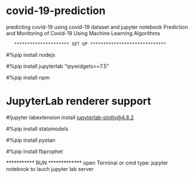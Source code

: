 # covid-19-prediction
predicting covid-19 using covid-19 dataset and jupyter notebook
Prediction and Monitoring of Covid-19 Using Machine Learning Algorithms

       ********************* SET UP *****************************
#%pip install nodejs

#%pip install jupyterlab "ipywidgets>=7.5"

#%pip install npm

# JupyterLab renderer support
#!jupyter labextension install jupyterlab-plotly@4.8.2


#%pip install statsmodels

#%pip install pystan

#%pip install fbprophet

*********** RUN *************
open Terminal or cmd
type: jupyter notebook to lauch jupyter lab server

